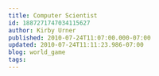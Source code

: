 ```yaml
---
title: Computer Scientist
id: 1887271747034115627
author: Kirby Urner
published: 2010-07-24T11:07:00.000-07:00
updated: 2010-07-24T11:11:23.986-07:00
blog: world_game
tags: 
---
```


